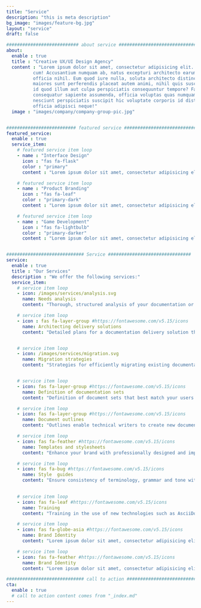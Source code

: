 ```yaml
---
title: "Service"
description: "this is meta description"
bg_image: "images/feature-bg.jpg"
layout: "service"
draft: false

########################### about service #############################
about:
  enable : true
  title : "Creative UX/UI Design Agency"
  content : "Lorem ipsum dolor sit amet, consectetur adipisicing elit. Voluptate soluta corporis odit, optio
          cum! Accusantium numquam ab, natus excepturi architecto earum ipsa aliquam, illum, omnis rerum, eveniet
          officia nihil. Eum quod iure nulla, soluta architecto distinctio. Nesciunt odio ullam expedita, neque fugit
          maiores sunt perferendis placeat autem animi, nihil quis suscipit quibusdam ut reiciendis doloribus natus nemo
          id quod illum aut culpa perspiciatis consequuntur tempore? Facilis nam vitae iure quisquam eius harum
          consequatur sapiente assumenda, officia voluptas quas numquam placeat, alias molestias nisi laudantium
          nesciunt perspiciatis suscipit hic voluptate corporis id distinctio earum. Dolor reprehenderit fuga dolore
          officia adipisci neque!"
  image : "images/company/company-group-pic.jpg"


########################## featured service ############################
featured_service:
  enable : true
  service_item:
    # featured service item loop
    - name : "Interface Design"
      icon : "fas fa-flask"
      color : "primary"
      content : "Lorem ipsum dolor sit amet, consectetur adipisicing elit. Saepe enim impedit repudiandae omnis est temporibus."

    # featured service item loop
    - name : "Product Branding"
      icon : "fas fa-leaf"
      color : "primary-dark"
      content : "Lorem ipsum dolor sit amet, consectetur adipisicing elit. Saepe enim impedit repudiandae omnis est temporibus."

    # featured service item loop
    - name : "Game Development"
      icon : "fas fa-lightbulb"
      color : "primary-darker"
      content : "Lorem ipsum dolor sit amet, consectetur adipisicing elit. Saepe enim impedit repudiandae omnis est temporibus."


############################# Service ###############################
service:
  enable : true
  title : "Our Services"
  description : "We offer the following services:"
  service_item:
    # service item loop
    - icon: /images/services/analysis.svg
      name: Needs analysis
      content: "Thorough, structured analysis of your documentation or product marketing needs."

    # service item loop
    - icon : fas fa-layer-group #https://fontawesome.com/v5.15/icons
      name: Architecting delivery solutions
      content: "Detailed plans for a documentation delivery solution that meets your particular requirements"


    # service item loop
    - icon: /images/services/migration.svg
      name: Migration strategies
      content: "Strategies for efficiently migrating existing documentation to an open-source toolset"


    # service item loop
    - icon: fas fa-layer-group #https://fontawesome.com/v5.15/icons
      name: Definition of documentation sets
      content: "Definition of document sets that best match your users’ needs, however complex and interdependent your offering may be"

    # service item loop
    - icon: fas fa-layer-group #https://fontawesome.com/v5.15/icons
      name: Document outlines
      content: "Outlines enable technical writers to create new documents following logical, consistent patterns"

    # service item loop
    - icon: fas fa-feather #https://fontawesome.com/v5.15/icons
      name: Templates and stylesheets
      content: "Enhance your brand with professionally designed and implemented templates and stylesheets for print and online documentation"

    # service item loop
    - icon: fas fa-bug #https://fontawesome.com/v5.15/icons
      name: Style  guides
      content: "Ensure consistency of terminology, grammar and tone with comprehensive documenation style guides"

    
    # service item loop
    - icon: fas fa-leaf #https://fontawesome.com/v5.15/icons
      name: Training
      content: "Training in the use of new technologies such as AsciiDoc and Antora."

    # service item loop
    - icon: fas fa-globe-asia #https://fontawesome.com/v5.15/icons
      name: Brand Identity
      content: "Lorem ipsum dolor sit amet, consectetur adipisicing elit, sed do eiusmod tempor incididunt ut"

    # service item loop
    - icon: fas fa-feather #https://fontawesome.com/v5.15/icons
      name: Brand Identity
      content: "Lorem ipsum dolor sit amet, consectetur adipisicing elit, sed do eiusmod tempor incididunt ut"

############################# call to action #################################
cta:
  enable : true
  # call to action content comes from "_index.md"
---
```

